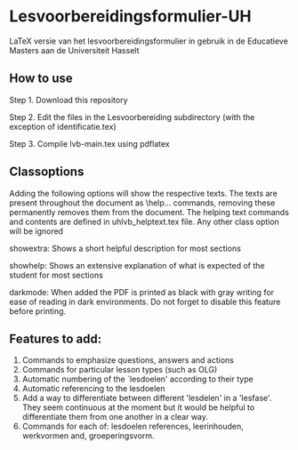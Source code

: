 # Lesvoorbereidingsformulier-UH
LaTeX versie van het lesvoorbereidingsformulier in gebruik in de Educatieve Masters aan de Universiteit Hasselt

## How to use
Step 1. Download this repository

Step 2. Edit the files in the Lesvoorbereiding subdirectory (with the exception of identificatie.tex)

Step 3. Compile lvb-main.tex using pdflatex

## Classoptions
Adding the following options will show the respective texts. 
The texts are present throughout the document as \help... commands, removing these permanently removes them from the document.
The helping text commands and contents are defined in uhlvb_helptext.tex file.
Any other class option will be ignored

showextra: Shows a short helpful description for most sections

showhelp: Shows an extensive explanation of what is expected of the student for most sections

darkmode: When added the PDF is printed as black with gray writing for ease of reading in dark environments.
Do not forget to disable this feature before printing.

## Features to add:
1. Commands to emphasize questions, answers and actions
2. Commands for particular lesson types (such as OLG)
3. Automatic numbering of the `lesdoelen' according to their type
4. Automatic referencing to the lesdoelen
5. Add a way to differentiate between different 'lesdelen' in a 'lesfase'. They seem continuous at the moment but it would be helpful to differentiate them from one another in a clear way.
6. Commands for each of: lesdoelen references, leerinhouden, werkvormen and, groeperingsvorm.
